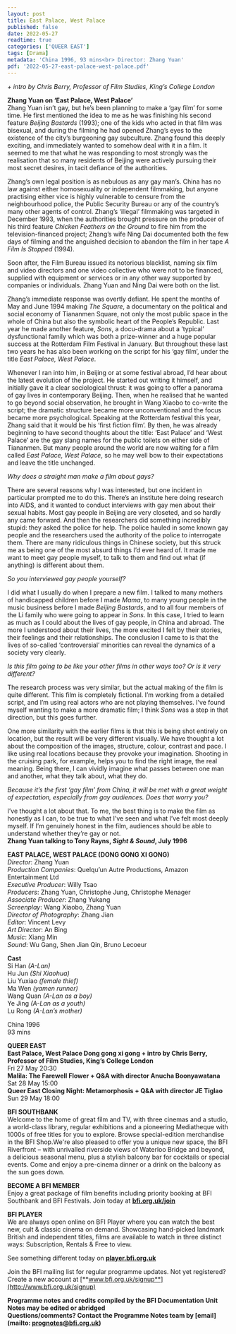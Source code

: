 ```yaml
---
layout: post
title: East Palace, West Palace 
published: false
date: 2022-05-27
readtime: true
categories: ['QUEER EAST']
tags: [Drama]
metadata: 'China 1996, 93 mins<br> Director: Zhang Yuan'
pdf: '2022-05-27-east-palace-west-palace.pdf'
---
```


_+ intro by Chris Berry, Professor of Film Studies, King’s College London_

**Zhang Yuan on ‘East Palace, West Palace’**<br>
Zhang Yuan isn’t gay, but he’s been planning to make a ‘gay film’ for some time. He first mentioned the idea to me as he was finishing his second feature _Beijing Bastards_ (1993); one of the kids who acted in that film was bisexual, and during the filming he had opened Zhang’s eyes to the existence of the city’s burgeoning gay subculture. Zhang found this deeply exciting, and immediately wanted to somehow deal with it in a film. It seemed to me that what he was responding to most strongly was the realisation that so many residents of Beijing were actively pursuing their most secret desires, in tacit defiance of the authorities.

Zhang’s own legal position is as nebulous as any gay man’s. China has no law against either homosexuality or independent filmmaking, but anyone practising either vice is highly vulnerable to censure from the neighbourhood police, the Public Security Bureau or any of the country’s many other agents of control. Zhang’s ‘illegal’ filmmaking was targeted in December 1993, when the authorities brought pressure on the producer of his third feature _Chicken Feathers on the Ground_ to fire him from the television-financed project; Zhang’s wife Ning Dai documented both the few days of filming and the anguished decision to abandon the film in her tape _A Film Is Stopped_ (1994).

Soon after, the Film Bureau issued its notorious blacklist, naming six film and video directors and one video collective who were not to be financed, supplied with equipment or services or in any other way supported by companies or individuals. Zhang Yuan and Ning Dai were both on the list.

Zhang’s immediate response was overtly defiant. He spent the months of May and June 1994 making _The Square_, a documentary on the political and social economy of Tiananmen Square, not only the most public space in the whole of China but also the symbolic heart of the People’s Republic. Last year he made another feature, _Sons_, a docu-drama about a ‘typical’ dysfunctional family which was both a prize-winner and a huge popular success at the Rotterdam Film Festival in January. But throughout these last two years he has also been working on the script for his ‘gay film’, under the title _East Palace, West Palace_.

Whenever I ran into him, in Beijing or at some festival abroad, I’d hear about the latest evolution of the project. He started out writing it himself, and initially gave it a clear sociological thrust: it was going to offer a panorama of gay lives in contemporary Beijing. Then, when he realised that he wanted to go beyond social observation, he brought in Wang Xiaobo to co-write the script; the dramatic structure became more unconventional and the focus became more psychological. Speaking at the Rotterdam festival this year, Zhang said that it would be his ‘first fiction film’. By then, he was already beginning to have second thoughts about the title: ‘East Palace’ and ‘West Palace’ are the gay slang names for the public toilets on either side of Tiananmen. But many people around the world are now waiting for a film called _East Palace, West Palace_, so he may well bow to their expectations and leave the title unchanged.

_Why does a straight man make a film about gays?_

There are several reasons why I was interested, but one incident in particular prompted me to do this. There’s an institute here doing research into AIDS, and it wanted to conduct interviews with gay men about their sexual habits. Most gay people in Beijing are very closeted, and so hardly any came forward. And then the researchers did something incredibly stupid: they asked the police for help. The police hauled in some known gay people and the researchers used the authority of the police to interrogate them. There are many ridiculous things in Chinese society, but this struck me as being one of the most absurd things I’d ever heard of. It made me want to meet gay people myself, to talk to them and find out what (if anything) is different about them.

_So you interviewed gay people yourself?_

I did what I usually do when I prepare a new film. I talked to many mothers of handicapped children before I made _Mama_, to many young people in the music business before I made _Beijing Bastards_, and to all four members of the Li family who were going to appear in _Sons_. In this case, I tried to learn as much as I could about the lives of gay people, in China and abroad. The more I understood about their lives, the more excited I felt by their stories, their feelings and their relationships. The conclusion I came to is that the lives of so-called ‘controversial’ minorities can reveal the dynamics of a society very clearly.

_Is this film going to be like your other films in other ways too? Or is it very different?_

The research process was very similar, but the actual making of the film is quite different. This film is completely fictional. I’m working from a detailed script, and I’m using real actors who are not playing themselves. I’ve found myself wanting to make a more dramatic film; I think _Sons_ was a step in that direction, but this goes  further.

One more similarity with the earlier films is that this is being shot entirely on location, but the result will be very different visually. We have thought a lot about the composition of the images, structure, colour, contrast and pace. I like using real locations because they provoke your imagination. Shooting in the cruising park, for example, helps you to find the right image, the real meaning. Being there, I can vividly imagine what passes between one man and another, what they talk about, what they do.

_Because it’s the first ‘gay film’ from China, it will be met with a great weight of expectation, especially from gay audiences. Does that worry you?_

I’ve thought a lot about that. To me, the best thing is to make the film as honestly as I can, to be true to what I’ve seen and what I’ve felt most deeply myself. If I’m genuinely honest in the film, audiences should be able to understand whether they’re gay or not.<br>
**Zhang Yuan talking to Tony Rayns, _Sight & Sound_, July 1996**<br>

**EAST PALACE, WEST PALACE (DONG GONG XI GONG)**  
_Director_: Zhang Yuan  
_Production Companies_: Quelqu’un Autre Productions, Amazon Entertainment Ltd  
_Executive Producer_: Willy Tsao  
_Producers_: Zhang Yuan, Christophe Jung, Christophe Menager  
_Associate Producer_: Zhang Yukang  
_Screenplay_: Wang Xiaobo, Zhang Yuan  
_Director of Photography_: Zhang Jian  
_Editor_: Vincent Levy  
_Art Director_: An Bing  
_Music_: Xiang Min  
_Sound_: Wu Gang, Shen Jian Qin, Bruno Lecoeur<br>

**Cast**<br>
Si Han _(A-Lan)_  
Hu Jun _(Shi Xiaohua)_  
Liu Yuxiao _(female thief)_  
Ma Wen _(yamen runner)_  
Wang Quan _(A-Lan as a boy)_  
Ye Jing _(A-Lan as a youth)_  
Lu Rong _(A-Lan’s mother)_<br>

China 1996<br>
93 mins<br>

**QUEER EAST**<br>
**East Palace, West Palace Dong gong xi gong + intro by Chris Berry, Professor of Film Studies, King’s College London**<br>
Fri 27 May 20:30<br>
**Malila: The Farewell Flower + Q&A with director Anucha Boonyawatana**<br>
Sat 28 May 15:00<br>
**Queer East Closing Night: Metamorphosis + Q&A with director JE Tiglao**<br>
Sun 29 May 18:00<br>



**BFI SOUTHBANK**  
Welcome to the home of great film and TV, with three cinemas and a studio, a world-class library, regular exhibitions and a pioneering Mediatheque with 1000s of free titles for you to explore. Browse special-edition merchandise in the BFI Shop.We&#39;re also pleased to offer you a unique new space, the BFI Riverfront – with unrivalled riverside views of Waterloo Bridge and beyond, a delicious seasonal menu, plus a stylish balcony bar for cocktails or special events. Come and enjoy a pre-cinema dinner or a drink on the balcony as the sun goes down.  

**BECOME A BFI MEMBER**  
Enjoy a great package of film benefits including priority booking at BFI Southbank and BFI Festivals. Join today at [**bfi.org.uk/join**](http://www.bfi.org.uk/join)  

**BFI PLAYER**  
 We are always open online on BFI Player where you can watch the best new, cult &amp; classic cinema on demand. Showcasing hand-picked landmark British and independent titles, films are available to watch in three distinct ways: Subscription, Rentals &amp; Free to view.  

See something different today on [**player.bfi.org.uk**](https://player.bfi.org.uk)  

Join the BFI mailing list for regular programme updates. Not yet registered? Create a new account at [**www.bfi.org.uk/signup**](http://www.bfi.org.uk/signup)

**Programme notes and credits compiled by the BFI Documentation Unit  
Notes may be edited or abridged  
Questions/comments? Contact the Programme Notes team by [email](mailto: prognotes@bfi.org.uk)**
